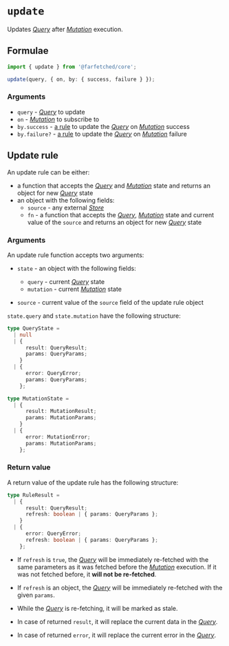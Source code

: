 # `update` <Badge type="tip" text="since v0.5" />

Updates [_Query_](/api/primitives/query) after [_Mutation_](/api/primitives/query) execution.

## Formulae

```ts
import { update } from '@farfetched/core';

update(query, { on, by: { success, failure } });
```

### Arguments

- `query` - [_Query_](/api/primitives/query) to update
- `on` - [_Mutation_](/api/primitives/mutation) to subscribe to
- `by.success` - [a rule](#update-rule) to update the [_Query_](/api/primitives/query) on [_Mutation_](/api/primitives/mutation) success
- `by.failure?` - [a rule](#update-rule) to update the [_Query_](/api/primitives/query) on [_Mutation_](/api/primitives/mutation) failure

## Update rule

An update rule can be either:

- a function that accepts the [_Query_](/api/primitives/query) and [_Mutation_](/api/primitives/mutation) state and returns an object for new [_Query_](/api/primitives/query) state
- an object with the following fields:
  - `source` - any external [_Store_](https://effector.dev/en/api/effector/store/)
  - `fn` - a function that accepts the [_Query_](/api/primitives/query), [_Mutation_](/api/primitives/mutation) state and current value of the `source` and returns an object for new [_Query_](/api/primitives/query) state

### Arguments

An update rule function accepts two arguments:

- `state` - an object with the following fields:

  - `query` - current [_Query_](/api/primitives/query) state
  - `mutation` - current [_Mutation_](/api/primitives/mutation) state

- `source` - current value of the `source` field of the update rule object

`state.query` and `state.mutation` have the following structure:

```ts
type QueryState =
  | null
  | {
      result: QueryResult;
      params: QueryParams;
    }
  | {
      error: QueryError;
      params: QueryParams;
    };

type MutationState =
  | {
      result: MutationResult;
      params: MutationParams;
    }
  | {
      error: MutationError;
      params: MutationParams;
    };
```

### Return value

A return value of the update rule has the following structure:

```ts
type RuleResult =
  | {
      result: QueryResult;
      refresh: boolean | { params: QueryParams };
    }
  | {
      error: QueryError;
      refresh: boolean | { params: QueryParams };
    };
```

- If `refresh` is `true`, the [_Query_](/api/primitives/query) will be immediately re-fetched with the same parameters as it was fetched before the [_Mutation_](/api/primitives/mutation) execution. If it was not fetched before, it **will not be re-fetched**.

- If `refresh` is an object, the [_Query_](/api/primitives/query) will be immediately re-fetched with the given `params`.

- While the [_Query_](/api/primitives/query) is re-fetching, it will be marked as stale.

- In case of returned `result`, it will replace the current data in the [_Query_](/api/primitives/query).

- In case of returned `error`, it will replace the current error in the [_Query_](/api/primitives/query).
